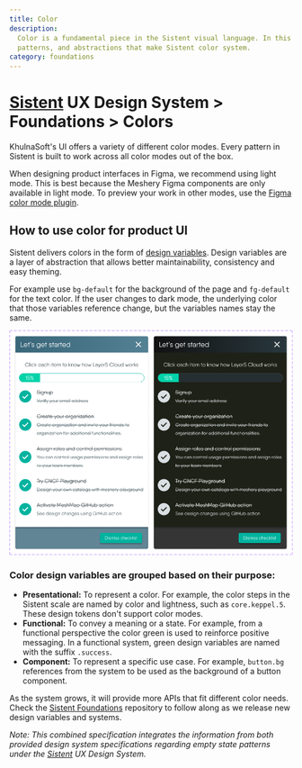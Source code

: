```yaml
---
title: Color
description:
  Color is a fundamental piece in the Sistent visual language. In this guide you will learn about the principles,
  patterns, and abstractions that make Sistent color system.
category: foundations
---
```


# [Sistent](https://design.khulnasoft.com) UX Design System > Foundations > Colors

KhulnaSoft's UI offers a variety of different color modes. Every pattern in Sistent is built to work across all color modes out of the box.

When designing product interfaces in Figma, we recommend using light mode. This is best because the Meshery Figma components are only available in light mode.
To preview your work in other modes, use the [Figma color mode plugin](https://www.figma.com/community/plugin/992128487074360945/Change-Color-Mode).

## How to use color for product UI

Sistent delivers colors in the form of [design variables](https://design.khulnasoft.com/foundations/colors). Design variables are a layer of abstraction that allows better maintainability, consistency and easy theming.

For example use `bg-default` for the background of the page and `fg-default` for the text color. If the user changes to dark mode, the underlying color that those variables reference change, but the variables names stay the same.

<img
  width="960"
  alt="Same component shown in light mode and dark mode color palettes"
  src="./stepper.png"
/>

### Color design variables are grouped based on their purpose:

- **Presentational:** To represent a color. For example, the color steps in the Sistent scale are named by color and lightness, such as `core.keppel.5`. These design tokens don't support color modes.
- **Functional:** To convey a meaning or a state. For example, from a functional perspective the color green is used to reinforce positive messaging. In a functional system, green design variables are named with the suffix `.success`.
- **Component:** To represent a specific use case. For example, `button.bg` references from the system to be used as the background of a button component.

As the system grows, it will provide more APIs that fit different color needs. Check the [Sistent Foundations](https://github.com/khulnasoft/sistent/releases/) repository to follow along as we release new design variables and systems.

_Note: This combined specification integrates the information from both provided design system specifications regarding empty state patterns under the [Sistent](https://design.khulnasoft.com) UX Design System._
